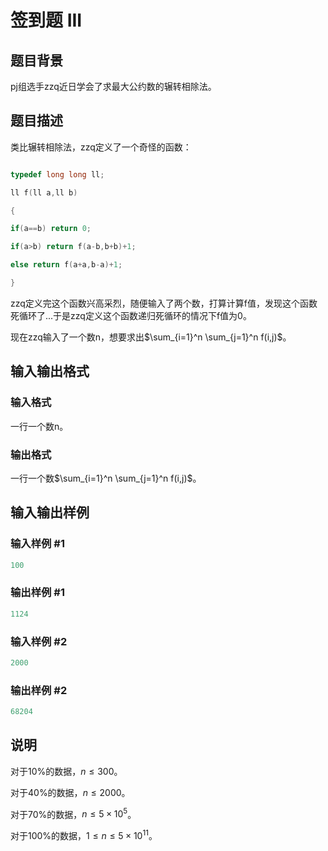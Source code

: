 # 签到题 III

## 题目背景

pj组选手zzq近日学会了求最大公约数的辗转相除法。

## 题目描述

类比辗转相除法，zzq定义了一个奇怪的函数：

```cpp

typedef long long ll;

ll f(ll a,ll b)

{

if(a==b) return 0;

if(a>b) return f(a-b,b+b)+1;

else return f(a+a,b-a)+1;

}

```

zzq定义完这个函数兴高采烈，随便输入了两个数，打算计算f值，发现这个函数死循环了...于是zzq定义这个函数递归死循环的情况下f值为0。

现在zzq输入了一个数n，想要求出$\sum_{i=1}^n \sum_{j=1}^n f(i,j)$。

## 输入输出格式

### 输入格式

一行一个数n。

### 输出格式

一行一个数$\sum_{i=1}^n \sum_{j=1}^n f(i,j)$。

## 输入输出样例

### 输入样例 #1

```cpp
100
```


### 输出样例 #1

```cpp
1124
```


### 输入样例 #2

```cpp
2000
```


### 输出样例 #2

```cpp
68204
```


## 说明

对于10%的数据，$n \leq 300$。

对于40%的数据，$n \leq 2000$。

对于70%的数据，$n \leq 5 \times 10^5$。

对于100%的数据，$1 \leq n \leq 5 \times 10^{11}$。

